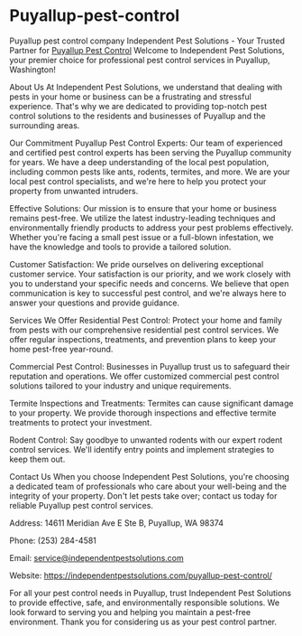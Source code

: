 # Puyallup-pest-control
Puyallup pest control company 
Independent Pest Solutions - Your Trusted Partner for <a href="https://independentpestsolutions.com/puyallup-pest-control/">Puyallup Pest Control</a>
Welcome to Independent Pest Solutions, your premier choice for professional pest control services in Puyallup, Washington!

About Us
At Independent Pest Solutions, we understand that dealing with pests in your home or business can be a frustrating and stressful experience. That's why we are dedicated to providing top-notch pest control solutions to the residents and businesses of Puyallup and the surrounding areas.

Our Commitment
Puyallup Pest Control Experts: Our team of experienced and certified pest control experts has been serving the Puyallup community for years. We have a deep understanding of the local pest population, including common pests like ants, rodents, termites, and more. We are your local pest control specialists, and we're here to help you protect your property from unwanted intruders.

Effective Solutions: Our mission is to ensure that your home or business remains pest-free. We utilize the latest industry-leading techniques and environmentally friendly products to address your pest problems effectively. Whether you're facing a small pest issue or a full-blown infestation, we have the knowledge and tools to provide a tailored solution.

Customer Satisfaction: We pride ourselves on delivering exceptional customer service. Your satisfaction is our priority, and we work closely with you to understand your specific needs and concerns. We believe that open communication is key to successful pest control, and we're always here to answer your questions and provide guidance.

Services We Offer
Residential Pest Control: Protect your home and family from pests with our comprehensive residential pest control services. We offer regular inspections, treatments, and prevention plans to keep your home pest-free year-round.

Commercial Pest Control: Businesses in Puyallup trust us to safeguard their reputation and operations. We offer customized commercial pest control solutions tailored to your industry and unique requirements.

Termite Inspections and Treatments: Termites can cause significant damage to your property. We provide thorough inspections and effective termite treatments to protect your investment.

Rodent Control: Say goodbye to unwanted rodents with our expert rodent control services. We'll identify entry points and implement strategies to keep them out.

Contact Us
When you choose Independent Pest Solutions, you're choosing a dedicated team of professionals who care about your well-being and the integrity of your property. Don't let pests take over; contact us today for reliable Puyallup pest control services.

Address: 14611 Meridian Ave E Ste B, Puyallup, WA 98374

Phone: (253) 284-4581

Email: service@independentpestsolutions.com

Website: https://independentpestsolutions.com/puyallup-pest-control/

For all your pest control needs in Puyallup, trust Independent Pest Solutions to provide effective, safe, and environmentally responsible solutions. We look forward to serving you and helping you maintain a pest-free environment. Thank you for considering us as your pest control partner.